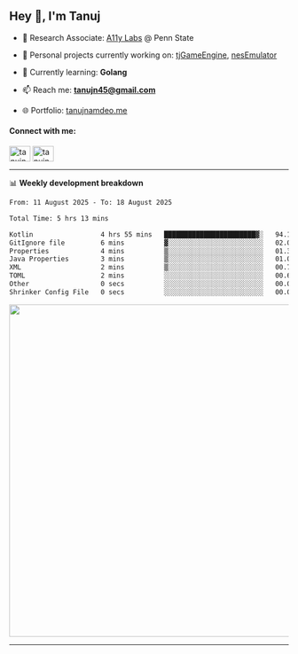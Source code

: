 <h2>Hey 👋, I'm Tanuj</h2>

- 🔬 Research Associate: [A11y Labs](https://a11y.ist.psu.edu/) @ Penn State 

- 🔭 Personal projects currently working on: [tjGameEngine](https://github.com/tanujn45/tjGameEngine), [nesEmulator](https://github.com/tanujn45/nesEmulator)

- 🌱 Currently learning: **Golang**

- 📫 Reach me: **tanujn45@gmail.com**

- 🌐 Portfolio: [tanujnamdeo.me](https://tanujnamdeo.me/)

<h4 align="left">Connect with me:</h4>
<p align="left">
<a href="https://twitter.com/tanujn45" target="blank"><img align="center" src="https://raw.githubusercontent.com/rahuldkjain/github-profile-readme-generator/master/src/images/icons/Social/twitter.svg" alt="tanujn45" height="28" width="38" /></a>
<a href="https://linkedin.com/in/tanujn45" target="blank"><img align="center" src="https://raw.githubusercontent.com/rahuldkjain/github-profile-readme-generator/master/src/images/icons/Social/linked-in-alt.svg" alt="tanujn45" height="28" width="38" /></a>
</p>

-------

📊 **Weekly development breakdown**
<!--START_SECTION:waka-->

```txt
From: 11 August 2025 - To: 18 August 2025

Total Time: 5 hrs 13 mins

Kotlin                 4 hrs 55 mins   ███████████████████████▓░   94.14 %
GitIgnore file         6 mins          ▓░░░░░░░░░░░░░░░░░░░░░░░░   02.07 %
Properties             4 mins          ▒░░░░░░░░░░░░░░░░░░░░░░░░   01.37 %
Java Properties        3 mins          ▒░░░░░░░░░░░░░░░░░░░░░░░░   01.00 %
XML                    2 mins          ▒░░░░░░░░░░░░░░░░░░░░░░░░   00.75 %
TOML                   2 mins          ░░░░░░░░░░░░░░░░░░░░░░░░░   00.66 %
Other                  0 secs          ░░░░░░░░░░░░░░░░░░░░░░░░░   00.02 %
Shrinker Config File   0 secs          ░░░░░░░░░░░░░░░░░░░░░░░░░   00.00 %
```

<!--END_SECTION:waka-->

<img src="https://wakatime.com/share/@018e9abd-1aa4-4aa6-9db7-5ca3b999e810/4650b67a-98aa-46b4-b598-3d8a2451f0df.svg" width="600"/>

-------
